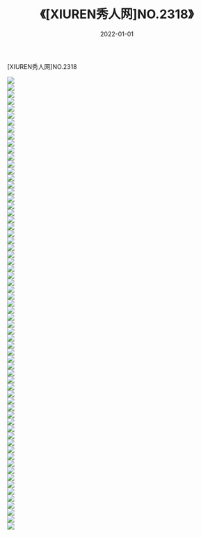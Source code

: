 ﻿---
layout: post
title:  《[XIUREN秀人网]NO.2318》
date:   2022-01-01
img: http://img.660000.xyz/Sharelink/秀人网/秀人网第03部分/[XIUREN秀人网]NO.2318/000.jpg
categories: [美女, 清纯, 唯美]
---

[XIUREN秀人网]NO.2318

 ![](http://img.660000.xyz/Sharelink/秀人网/秀人网第03部分/[XIUREN秀人网]NO.2318/001.jpg) <br>![](http://img.660000.xyz/Sharelink/秀人网/秀人网第03部分/[XIUREN秀人网]NO.2318/002.jpg) <br>![](http://img.660000.xyz/Sharelink/秀人网/秀人网第03部分/[XIUREN秀人网]NO.2318/003.jpg) <br>![](http://img.660000.xyz/Sharelink/秀人网/秀人网第03部分/[XIUREN秀人网]NO.2318/004.jpg) <br>![](http://img.660000.xyz/Sharelink/秀人网/秀人网第03部分/[XIUREN秀人网]NO.2318/005.jpg) <br>![](http://img.660000.xyz/Sharelink/秀人网/秀人网第03部分/[XIUREN秀人网]NO.2318/006.jpg) <br>![](http://img.660000.xyz/Sharelink/秀人网/秀人网第03部分/[XIUREN秀人网]NO.2318/007.jpg) <br>![](http://img.660000.xyz/Sharelink/秀人网/秀人网第03部分/[XIUREN秀人网]NO.2318/008.jpg) <br>![](http://img.660000.xyz/Sharelink/秀人网/秀人网第03部分/[XIUREN秀人网]NO.2318/009.jpg) <br>![](http://img.660000.xyz/Sharelink/秀人网/秀人网第03部分/[XIUREN秀人网]NO.2318/010.jpg) <br>![](http://img.660000.xyz/Sharelink/秀人网/秀人网第03部分/[XIUREN秀人网]NO.2318/011.jpg) <br>![](http://img.660000.xyz/Sharelink/秀人网/秀人网第03部分/[XIUREN秀人网]NO.2318/012.jpg) <br>![](http://img.660000.xyz/Sharelink/秀人网/秀人网第03部分/[XIUREN秀人网]NO.2318/013.jpg) <br>![](http://img.660000.xyz/Sharelink/秀人网/秀人网第03部分/[XIUREN秀人网]NO.2318/014.jpg) <br>![](http://img.660000.xyz/Sharelink/秀人网/秀人网第03部分/[XIUREN秀人网]NO.2318/015.jpg) <br>![](http://img.660000.xyz/Sharelink/秀人网/秀人网第03部分/[XIUREN秀人网]NO.2318/016.jpg) <br>![](http://img.660000.xyz/Sharelink/秀人网/秀人网第03部分/[XIUREN秀人网]NO.2318/017.jpg) <br>![](http://img.660000.xyz/Sharelink/秀人网/秀人网第03部分/[XIUREN秀人网]NO.2318/018.jpg) <br>![](http://img.660000.xyz/Sharelink/秀人网/秀人网第03部分/[XIUREN秀人网]NO.2318/019.jpg) <br>![](http://img.660000.xyz/Sharelink/秀人网/秀人网第03部分/[XIUREN秀人网]NO.2318/020.jpg) <br>![](http://img.660000.xyz/Sharelink/秀人网/秀人网第03部分/[XIUREN秀人网]NO.2318/021.jpg) <br>![](http://img.660000.xyz/Sharelink/秀人网/秀人网第03部分/[XIUREN秀人网]NO.2318/022.jpg) <br>![](http://img.660000.xyz/Sharelink/秀人网/秀人网第03部分/[XIUREN秀人网]NO.2318/023.jpg) <br>![](http://img.660000.xyz/Sharelink/秀人网/秀人网第03部分/[XIUREN秀人网]NO.2318/024.jpg) <br>![](http://img.660000.xyz/Sharelink/秀人网/秀人网第03部分/[XIUREN秀人网]NO.2318/025.jpg) <br>![](http://img.660000.xyz/Sharelink/秀人网/秀人网第03部分/[XIUREN秀人网]NO.2318/026.jpg) <br>![](http://img.660000.xyz/Sharelink/秀人网/秀人网第03部分/[XIUREN秀人网]NO.2318/027.jpg) <br>![](http://img.660000.xyz/Sharelink/秀人网/秀人网第03部分/[XIUREN秀人网]NO.2318/028.jpg) <br>![](http://img.660000.xyz/Sharelink/秀人网/秀人网第03部分/[XIUREN秀人网]NO.2318/029.jpg) <br>![](http://img.660000.xyz/Sharelink/秀人网/秀人网第03部分/[XIUREN秀人网]NO.2318/030.jpg) <br>![](http://img.660000.xyz/Sharelink/秀人网/秀人网第03部分/[XIUREN秀人网]NO.2318/031.jpg) <br>![](http://img.660000.xyz/Sharelink/秀人网/秀人网第03部分/[XIUREN秀人网]NO.2318/032.jpg) <br>![](http://img.660000.xyz/Sharelink/秀人网/秀人网第03部分/[XIUREN秀人网]NO.2318/033.jpg) <br>![](http://img.660000.xyz/Sharelink/秀人网/秀人网第03部分/[XIUREN秀人网]NO.2318/034.jpg) <br>![](http://img.660000.xyz/Sharelink/秀人网/秀人网第03部分/[XIUREN秀人网]NO.2318/035.jpg) <br>![](http://img.660000.xyz/Sharelink/秀人网/秀人网第03部分/[XIUREN秀人网]NO.2318/036.jpg) <br>![](http://img.660000.xyz/Sharelink/秀人网/秀人网第03部分/[XIUREN秀人网]NO.2318/037.jpg) <br>![](http://img.660000.xyz/Sharelink/秀人网/秀人网第03部分/[XIUREN秀人网]NO.2318/038.jpg) <br>![](http://img.660000.xyz/Sharelink/秀人网/秀人网第03部分/[XIUREN秀人网]NO.2318/039.jpg) <br>![](http://img.660000.xyz/Sharelink/秀人网/秀人网第03部分/[XIUREN秀人网]NO.2318/040.jpg) <br>![](http://img.660000.xyz/Sharelink/秀人网/秀人网第03部分/[XIUREN秀人网]NO.2318/041.jpg) <br>![](http://img.660000.xyz/Sharelink/秀人网/秀人网第03部分/[XIUREN秀人网]NO.2318/042.jpg) <br>![](http://img.660000.xyz/Sharelink/秀人网/秀人网第03部分/[XIUREN秀人网]NO.2318/043.jpg) <br>![](http://img.660000.xyz/Sharelink/秀人网/秀人网第03部分/[XIUREN秀人网]NO.2318/044.jpg) <br>![](http://img.660000.xyz/Sharelink/秀人网/秀人网第03部分/[XIUREN秀人网]NO.2318/045.jpg) <br>![](http://img.660000.xyz/Sharelink/秀人网/秀人网第03部分/[XIUREN秀人网]NO.2318/046.jpg) <br>![](http://img.660000.xyz/Sharelink/秀人网/秀人网第03部分/[XIUREN秀人网]NO.2318/047.jpg) <br>![](http://img.660000.xyz/Sharelink/秀人网/秀人网第03部分/[XIUREN秀人网]NO.2318/048.jpg) <br>![](http://img.660000.xyz/Sharelink/秀人网/秀人网第03部分/[XIUREN秀人网]NO.2318/049.jpg) <br>![](http://img.660000.xyz/Sharelink/秀人网/秀人网第03部分/[XIUREN秀人网]NO.2318/050.jpg) <br>![](http://img.660000.xyz/Sharelink/秀人网/秀人网第03部分/[XIUREN秀人网]NO.2318/051.jpg) <br>![](http://img.660000.xyz/Sharelink/秀人网/秀人网第03部分/[XIUREN秀人网]NO.2318/052.jpg) <br>![](http://img.660000.xyz/Sharelink/秀人网/秀人网第03部分/[XIUREN秀人网]NO.2318/053.jpg) <br>![](http://img.660000.xyz/Sharelink/秀人网/秀人网第03部分/[XIUREN秀人网]NO.2318/054.jpg) <br>![](http://img.660000.xyz/Sharelink/秀人网/秀人网第03部分/[XIUREN秀人网]NO.2318/055.jpg) <br>![](http://img.660000.xyz/Sharelink/秀人网/秀人网第03部分/[XIUREN秀人网]NO.2318/056.jpg) <br>![](http://img.660000.xyz/Sharelink/秀人网/秀人网第03部分/[XIUREN秀人网]NO.2318/057.jpg) <br>![](http://img.660000.xyz/Sharelink/秀人网/秀人网第03部分/[XIUREN秀人网]NO.2318/058.jpg) <br>![](http://img.660000.xyz/Sharelink/秀人网/秀人网第03部分/[XIUREN秀人网]NO.2318/059.jpg) <br>![](http://img.660000.xyz/Sharelink/秀人网/秀人网第03部分/[XIUREN秀人网]NO.2318/060.jpg) <br>![](http://img.660000.xyz/Sharelink/秀人网/秀人网第03部分/[XIUREN秀人网]NO.2318/061.jpg) <br>![](http://img.660000.xyz/Sharelink/秀人网/秀人网第03部分/[XIUREN秀人网]NO.2318/062.jpg) <br>![](http://img.660000.xyz/Sharelink/秀人网/秀人网第03部分/[XIUREN秀人网]NO.2318/063.jpg) <br>![](http://img.660000.xyz/Sharelink/秀人网/秀人网第03部分/[XIUREN秀人网]NO.2318/064.jpg) <br>![](http://img.660000.xyz/Sharelink/秀人网/秀人网第03部分/[XIUREN秀人网]NO.2318/065.jpg) <br>